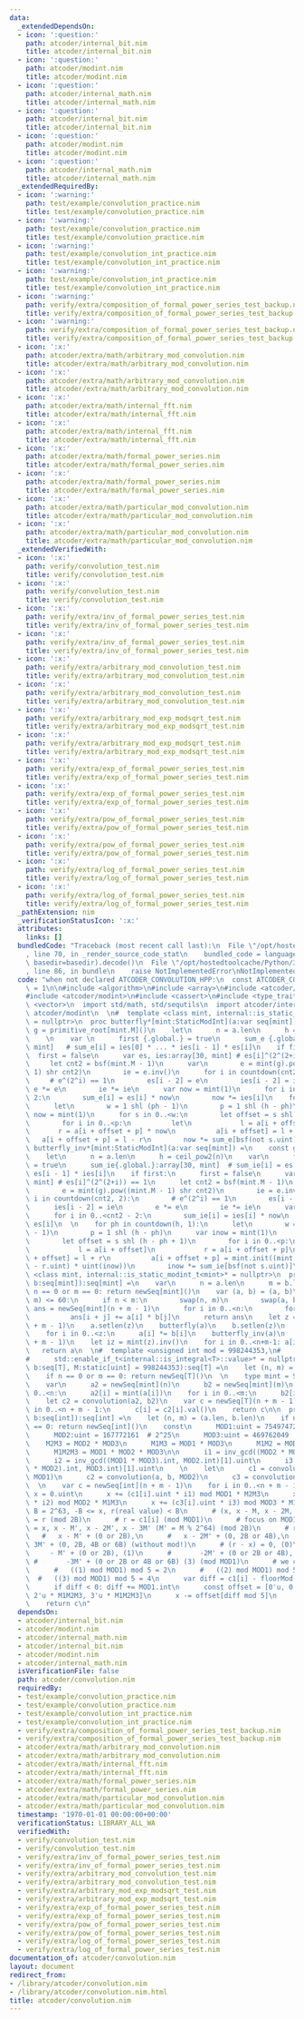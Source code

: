 ```yaml
---
data:
  _extendedDependsOn:
  - icon: ':question:'
    path: atcoder/internal_bit.nim
    title: atcoder/internal_bit.nim
  - icon: ':question:'
    path: atcoder/modint.nim
    title: atcoder/modint.nim
  - icon: ':question:'
    path: atcoder/internal_math.nim
    title: atcoder/internal_math.nim
  - icon: ':question:'
    path: atcoder/internal_bit.nim
    title: atcoder/internal_bit.nim
  - icon: ':question:'
    path: atcoder/modint.nim
    title: atcoder/modint.nim
  - icon: ':question:'
    path: atcoder/internal_math.nim
    title: atcoder/internal_math.nim
  _extendedRequiredBy:
  - icon: ':warning:'
    path: test/example/convolution_practice.nim
    title: test/example/convolution_practice.nim
  - icon: ':warning:'
    path: test/example/convolution_practice.nim
    title: test/example/convolution_practice.nim
  - icon: ':warning:'
    path: test/example/convolution_int_practice.nim
    title: test/example/convolution_int_practice.nim
  - icon: ':warning:'
    path: test/example/convolution_int_practice.nim
    title: test/example/convolution_int_practice.nim
  - icon: ':warning:'
    path: verify/extra/composition_of_formal_power_series_test_backup.nim
    title: verify/extra/composition_of_formal_power_series_test_backup.nim
  - icon: ':warning:'
    path: verify/extra/composition_of_formal_power_series_test_backup.nim
    title: verify/extra/composition_of_formal_power_series_test_backup.nim
  - icon: ':x:'
    path: atcoder/extra/math/arbitrary_mod_convolution.nim
    title: atcoder/extra/math/arbitrary_mod_convolution.nim
  - icon: ':x:'
    path: atcoder/extra/math/arbitrary_mod_convolution.nim
    title: atcoder/extra/math/arbitrary_mod_convolution.nim
  - icon: ':x:'
    path: atcoder/extra/math/internal_fft.nim
    title: atcoder/extra/math/internal_fft.nim
  - icon: ':x:'
    path: atcoder/extra/math/internal_fft.nim
    title: atcoder/extra/math/internal_fft.nim
  - icon: ':x:'
    path: atcoder/extra/math/formal_power_series.nim
    title: atcoder/extra/math/formal_power_series.nim
  - icon: ':x:'
    path: atcoder/extra/math/formal_power_series.nim
    title: atcoder/extra/math/formal_power_series.nim
  - icon: ':x:'
    path: atcoder/extra/math/particular_mod_convolution.nim
    title: atcoder/extra/math/particular_mod_convolution.nim
  - icon: ':x:'
    path: atcoder/extra/math/particular_mod_convolution.nim
    title: atcoder/extra/math/particular_mod_convolution.nim
  _extendedVerifiedWith:
  - icon: ':x:'
    path: verify/convolution_test.nim
    title: verify/convolution_test.nim
  - icon: ':x:'
    path: verify/convolution_test.nim
    title: verify/convolution_test.nim
  - icon: ':x:'
    path: verify/extra/inv_of_formal_power_series_test.nim
    title: verify/extra/inv_of_formal_power_series_test.nim
  - icon: ':x:'
    path: verify/extra/inv_of_formal_power_series_test.nim
    title: verify/extra/inv_of_formal_power_series_test.nim
  - icon: ':x:'
    path: verify/extra/arbitrary_mod_convolution_test.nim
    title: verify/extra/arbitrary_mod_convolution_test.nim
  - icon: ':x:'
    path: verify/extra/arbitrary_mod_convolution_test.nim
    title: verify/extra/arbitrary_mod_convolution_test.nim
  - icon: ':x:'
    path: verify/extra/arbitrary_mod_exp_modsqrt_test.nim
    title: verify/extra/arbitrary_mod_exp_modsqrt_test.nim
  - icon: ':x:'
    path: verify/extra/arbitrary_mod_exp_modsqrt_test.nim
    title: verify/extra/arbitrary_mod_exp_modsqrt_test.nim
  - icon: ':x:'
    path: verify/extra/exp_of_formal_power_series_test.nim
    title: verify/extra/exp_of_formal_power_series_test.nim
  - icon: ':x:'
    path: verify/extra/exp_of_formal_power_series_test.nim
    title: verify/extra/exp_of_formal_power_series_test.nim
  - icon: ':x:'
    path: verify/extra/pow_of_formal_power_series_test.nim
    title: verify/extra/pow_of_formal_power_series_test.nim
  - icon: ':x:'
    path: verify/extra/pow_of_formal_power_series_test.nim
    title: verify/extra/pow_of_formal_power_series_test.nim
  - icon: ':x:'
    path: verify/extra/log_of_formal_power_series_test.nim
    title: verify/extra/log_of_formal_power_series_test.nim
  - icon: ':x:'
    path: verify/extra/log_of_formal_power_series_test.nim
    title: verify/extra/log_of_formal_power_series_test.nim
  _pathExtension: nim
  _verificationStatusIcon: ':x:'
  attributes:
    links: []
  bundledCode: "Traceback (most recent call last):\n  File \"/opt/hostedtoolcache/Python/3.8.5/x64/lib/python3.8/site-packages/onlinejudge_verify/documentation/build.py\"\
    , line 70, in _render_source_code_stat\n    bundled_code = language.bundle(stat.path,\
    \ basedir=basedir).decode()\n  File \"/opt/hostedtoolcache/Python/3.8.5/x64/lib/python3.8/site-packages/onlinejudge_verify/languages/nim.py\"\
    , line 86, in bundle\n    raise NotImplementedError\nNotImplementedError\n"
  code: "when not declared ATCODER_CONVOLUTION_HPP:\n  const ATCODER_CONVOLUTION_HPP*\
    \ = 1\n\n#include <algorithm>\n#include <array>\n#include <atcoder/internal_bit>\n\
    #include <atcoder/modint>\n#include <cassert>\n#include <type_traits>\n#include\
    \ <vector>\n  import std/math, std/sequtils\n  import atcoder/internal_math, atcoder/internal_bit,\
    \ atcoder/modint\n  \n#  template <class mint, internal::is_static_modint_t<mint>*\
    \ = nullptr>\n  proc butterfly*[mint:StaticModInt](a:var seq[mint]) =\n    const\
    \ g = primitive_root[mint.M]()\n    let\n      n = a.len\n      h = ceil_pow2(n)\n\
    \    \n    var \n      first {.global.} = true\n      sum_e {.global.} :array[30,\
    \ mint]   # sum_e[i] = ies[0] * ... * ies[i - 1] * es[i]\n    if first:\n    \
    \  first = false\n      var es, ies:array[30, mint] # es[i]^(2^(2+i)) == 1\n \
    \     let cnt2 = bsf(mint.M - 1)\n      var\n        e = mint(g).pow((mint.M -\
    \ 1) shr cnt2)\n        ie = e.inv()\n      for i in countdown(cnt2, 2):\n   \
    \     # e^(2^i) == 1\n        es[i - 2] = e\n        ies[i - 2] = ie\n       \
    \ e *= e\n        ie *= ie\n      var now = mint(1)\n      for i in 0..cnt2 -\
    \ 2:\n        sum_e[i] = es[i] * now\n        now *= ies[i]\n    for ph in 1..h:\n\
    \      let\n        w = 1 shl (ph - 1)\n        p = 1 shl (h - ph)\n      var\
    \ now = mint(1)\n      for s in 0..<w:\n        let offset = s shl (h - ph + 1)\n\
    \        for i in 0..<p:\n          let\n            l = a[i + offset]\n     \
    \       r = a[i + offset + p] * now\n          a[i + offset] = l + r\n       \
    \   a[i + offset + p] = l - r\n        now *= sum_e[bsf(not s.uint)]\n  \n  proc\
    \ butterfly_inv*[mint:StaticModInt](a:var seq[mint]) =\n    const g = primitive_root[mint.M]()\n\
    \    let\n      n = a.len\n      h = ceil_pow2(n)\n    var\n      first{.global.}\
    \ = true\n      sum_ie{.global.}:array[30, mint]  # sum_ie[i] = es[0] * ... *\
    \ es[i - 1] * ies[i]\n    if first:\n      first = false\n      var es, ies: array[30,\
    \ mint] # es[i]^(2^(2+i)) == 1\n      let cnt2 = bsf(mint.M - 1)\n      var\n\
    \        e = mint(g).pow((mint.M - 1) shr cnt2)\n        ie = e.inv()\n      for\
    \ i in countdown(cnt2, 2):\n        # e^(2^i) == 1\n        es[i - 2] = e\n  \
    \      ies[i - 2] = ie\n        e *= e\n        ie *= ie\n      var now = mint(1)\n\
    \      for i in 0..<cnt2 - 2:\n        sum_ie[i] = ies[i] * now\n        now *=\
    \ es[i]\n  \n    for ph in countdown(h, 1):\n      let\n        w = 1 shl (ph\
    \ - 1)\n        p = 1 shl (h - ph)\n      var inow = mint(1)\n      for s in 0..<w:\n\
    \        let offset = s shl (h - ph + 1)\n        for i in 0..<p:\n          let\n\
    \            l = a[i + offset]\n            r = a[i + offset + p]\n          a[i\
    \ + offset] = l + r\n          a[i + offset + p] = mint.init((mint.umod + l.uint\
    \ - r.uint) * uint(inow))\n        inow *= sum_ie[bsf(not s.uint)]\n\n#  template\
    \ <class mint, internal::is_static_modint_t<mint>* = nullptr>\n  proc convolution*[mint:StaticModInt](a,\
    \ b:seq[mint]):seq[mint] =\n    var\n      n = a.len\n      m = b.len\n    if\
    \ n == 0 or m == 0: return newSeq[mint]()\n    var (a, b) = (a, b)\n    if min(n,\
    \ m) <= 60:\n      if n < m:\n        swap(n, m)\n        swap(a, b)\n      var\
    \ ans = newSeq[mint](n + m - 1)\n      for i in 0..<n:\n        for j in 0..<m:\n\
    \          ans[i + j] += a[i] * b[j]\n      return ans\n    let z = 1 shl ceil_pow2(n\
    \ + m - 1)\n    a.setlen(z)\n    butterfly(a)\n    b.setlen(z)\n    butterfly(b)\n\
    \    for i in 0..<z:\n      a[i] *= b[i]\n    butterfly_inv(a)\n    a.setlen(n\
    \ + m - 1)\n    let iz = mint(z).inv()\n    for i in 0..<n+m-1: a[i] *= iz\n \
    \   return a\n  \n#  template <unsigned int mod = 998244353,\n#      class T,\n\
    #      std::enable_if_t<internal::is_integral<T>::value>* = nullptr>\n  proc convolution*[T:SomeInteger](a,\
    \ b:seq[T], M:static[uint] = 998244353):seq[T] =\n    let (n, m) = (a.len, b.len)\n\
    \    if n == 0 or m == 0: return newSeq[T]()\n  \n    type mint = StaticModInt[M.int]\n\
    \    var\n      a2 = newSeq[mint](n)\n      b2 = newSeq[mint](m)\n    for i in\
    \ 0..<n:\n      a2[i] = mint(a[i])\n    for i in 0..<m:\n      b2[i] = mint(b[i])\n\
    \    let c2 = convolution(a2, b2)\n    var c = newSeq[T](n + m - 1)\n    for i\
    \ in 0..<n + m - 1:\n      c[i] = c2[i].val()\n    return c\n\n  proc convolution_ll*(a,\
    \ b:seq[int]):seq[int] =\n    let (n, m) = (a.len, b.len)\n    if n == 0 or m\
    \ == 0: return newSeq[int]()\n    const\n      MOD1:uint = 754974721  # 2^24\n\
    \      MOD2:uint = 167772161  # 2^25\n      MOD3:uint = 469762049  # 2^26\n  \
    \    M2M3 = MOD2 * MOD3\n      M1M3 = MOD1 * MOD3\n      M1M2 = MOD1 * MOD2\n\
    \      M1M2M3 = MOD1 * MOD2 * MOD3\n\n      i1 = inv_gcd((MOD2 * MOD3).int, MOD1.int)[1].uint\n\
    \      i2 = inv_gcd((MOD1 * MOD3).int, MOD2.int)[1].uint\n      i3 = inv_gcd((MOD1\
    \ * MOD2).int, MOD3.int)[1].uint\n    \n    let\n      c1 = convolution(a, b,\
    \ MOD1)\n      c2 = convolution(a, b, MOD2)\n      c3 = convolution(a, b, MOD3)\n\
    \  \n    var c = newSeq[int](n + m - 1)\n    for i in 0..<n + m - 1:\n      var\
    \ x = 0.uint\n      x += (c1[i].uint * i1) mod MOD1 * M2M3\n      x += (c2[i].uint\
    \ * i2) mod MOD2 * M1M3\n      x += (c3[i].uint * i3) mod MOD3 * M1M2\n      #\
    \ B = 2^63, -B <= x, r(real value) < B\n      # (x, x - M, x - 2M, or x - 3M)\
    \ = r (mod 2B)\n      # r = c1[i] (mod MOD1)\n      # focus on MOD1\n      # r\
    \ = x, x - M', x - 2M', x - 3M' (M' = M % 2^64) (mod 2B)\n      # r = x,\n   \
    \   #   x - M' + (0 or 2B),\n      #   x - 2M' + (0, 2B or 4B),\n      #   x -\
    \ 3M' + (0, 2B, 4B or 6B) (without mod!)\n      # (r - x) = 0, (0)\n      #  \
    \     - M' + (0 or 2B), (1)\n      #       -2M' + (0 or 2B or 4B), (2)\n     \
    \ #       -3M' + (0 or 2B or 4B or 6B) (3) (mod MOD1)\n      # we checked that\n\
    \      #   ((1) mod MOD1) mod 5 = 2\n      #   ((2) mod MOD1) mod 5 = 3\n    \
    \  #   ((3) mod MOD1) mod 5 = 4\n      var diff = c1[i] - floorMod(x.int, MOD1.int)\n\
    \      if diff < 0: diff += MOD1.int\n      const offset = [0'u, 0'u, M1M2M3,\
    \ 2'u * M1M2M3, 3'u * M1M2M3]\n      x -= offset[diff mod 5]\n      c[i] = x.int\n\
    \    return c\n"
  dependsOn:
  - atcoder/internal_bit.nim
  - atcoder/modint.nim
  - atcoder/internal_math.nim
  - atcoder/internal_bit.nim
  - atcoder/modint.nim
  - atcoder/internal_math.nim
  isVerificationFile: false
  path: atcoder/convolution.nim
  requiredBy:
  - test/example/convolution_practice.nim
  - test/example/convolution_practice.nim
  - test/example/convolution_int_practice.nim
  - test/example/convolution_int_practice.nim
  - verify/extra/composition_of_formal_power_series_test_backup.nim
  - verify/extra/composition_of_formal_power_series_test_backup.nim
  - atcoder/extra/math/arbitrary_mod_convolution.nim
  - atcoder/extra/math/arbitrary_mod_convolution.nim
  - atcoder/extra/math/internal_fft.nim
  - atcoder/extra/math/internal_fft.nim
  - atcoder/extra/math/formal_power_series.nim
  - atcoder/extra/math/formal_power_series.nim
  - atcoder/extra/math/particular_mod_convolution.nim
  - atcoder/extra/math/particular_mod_convolution.nim
  timestamp: '1970-01-01 00:00:00+00:00'
  verificationStatus: LIBRARY_ALL_WA
  verifiedWith:
  - verify/convolution_test.nim
  - verify/convolution_test.nim
  - verify/extra/inv_of_formal_power_series_test.nim
  - verify/extra/inv_of_formal_power_series_test.nim
  - verify/extra/arbitrary_mod_convolution_test.nim
  - verify/extra/arbitrary_mod_convolution_test.nim
  - verify/extra/arbitrary_mod_exp_modsqrt_test.nim
  - verify/extra/arbitrary_mod_exp_modsqrt_test.nim
  - verify/extra/exp_of_formal_power_series_test.nim
  - verify/extra/exp_of_formal_power_series_test.nim
  - verify/extra/pow_of_formal_power_series_test.nim
  - verify/extra/pow_of_formal_power_series_test.nim
  - verify/extra/log_of_formal_power_series_test.nim
  - verify/extra/log_of_formal_power_series_test.nim
documentation_of: atcoder/convolution.nim
layout: document
redirect_from:
- /library/atcoder/convolution.nim
- /library/atcoder/convolution.nim.html
title: atcoder/convolution.nim
---
```

